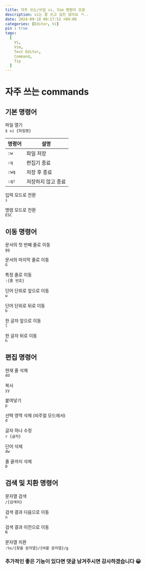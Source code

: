 ```yaml
---
title: 자주 쓰는/쓰일 vi, Vim 명령어 모음
description: vi는 잘 쓰고 싶진 않아요 ㅋ.. 
date: 2024-09-18 00:17:52 +09:00
categories: [Editor, Vi]
pin : true
tags:
  [
    Vi,
    Vim,
    Text Editor,
    Command,
    Tip
  ]
---
```


# 자주 쓰는 commands

## 기본 명령어

파일 열기<br>
`$ vi {파일명}`<br>

| 명령어   | 설명         |
|-------|------------|
| `:w`  | 파일 저장      |
| `:q`  | 편집기 종료     |
| `:wq` | 저장 후 종료    |
| `:q!` | 저장하지 않고 종료 |

입력 모드로 전환<br>
`i`<br>

명령 모드로 전환<br>
`ESC`<br>

## 이동 명령어

문서의 첫 번째 줄로 이동<br>
`gg`<br>

문서의 마지막 줄로 이동<br>
`G`<br>

특정 줄로 이동<br>
`:{줄 번호}`<br>

단어 단위로 앞으로 이동<br>
`w`<br>

단어 단위로 뒤로 이동<br>
`b`<br>

한 글자 앞으로 이동<br>
`l`<br>

한 글자 뒤로 이동<br>
`h`<br>

## 편집 명령어

현재 줄 삭제<br>
`dd`<br>

복사<br>
`yy`<br>

붙여넣기<br>
`p`<br>

선택 영역 삭제 (비주얼 모드에서)<br>
`d`<br>

글자 하나 수정<br>
`r {글자}`<br>

단어 삭제<br>
`dw`<br>

줄 끝까지 삭제<br>
`D`<br>

## 검색 및 치환 명령어

문자열 검색<br>
`/{검색어}`<br>

검색 결과 다음으로 이동<br>
`n`<br>

검색 결과 이전으로 이동<br>
`N`<br>

문자열 치환<br>
`:%s/{찾을 문자열}/{바꿀 문자열}/g`<br>

### 추가적인 좋은 기능이 있다면 댓글 남겨주시면 감사하겠습니다 😀
